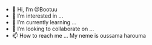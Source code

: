 - 👋 Hi, I’m @Bootuu
- 👀 I’m interested in ...
- 🌱 I’m currently learning ...
- 💞️ I’m looking to collaborate on ...
- 📫 How to reach me ...
My neme is oussama harouma
<!---
Bootuu/Bootuu is a ✨ special ✨ repository because its `README.md` (this file) appears on your GitHub profile.
You can click the Preview link to take a look at your changes.
--->
